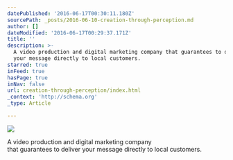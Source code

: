 ```yaml
---
datePublished: '2016-06-17T00:30:11.180Z'
sourcePath: _posts/2016-06-10-creation-through-perception.md
author: []
dateModified: '2016-06-17T00:29:37.171Z'
title: ''
description: >-
  A video production and digital marketing company that guarantees to deliver
  your message directly to local customers.
starred: true
inFeed: true
hasPage: true
inNav: false
url: creation-through-perception/index.html
_context: 'http://schema.org'
_type: Article

---
```

![  ](https://s3-us-west-2.amazonaws.com/the-grid-img/p/b65c0883703f71fe8c299a49a170cd3981475642.png)

A video production and digital marketing company  
that guarantees to deliver your message directly to local customers.